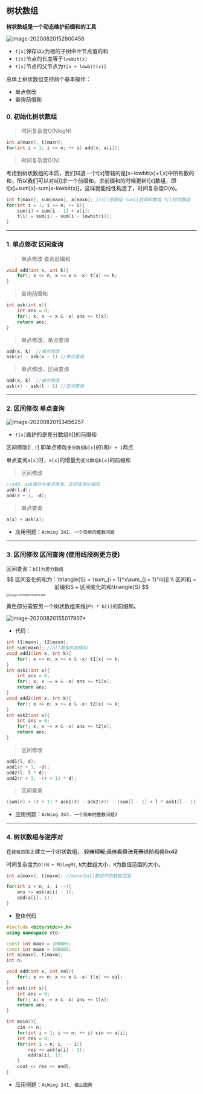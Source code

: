 ## 树状数组

**树状数组是一个动态维护前缀和的工具**

![image-20200820152800456](C:\Users\38004\AppData\Roaming\Typora\typora-user-images\image-20200820152800456.png)

* `t[x]`保存以`x`为根的子树中叶节点值的和
* `t[x]`节点的长度等于`lowbit(x)`
* `t[x]`节点的父节点为`t[x + lowbit(x)]`

总体上树状数组支持两个基本操作：

* 单点修改
* 查询前缀和



### 0. 初始化树状数组

> 时间复杂度O(NlogN)

```c++
int a[maxn], t[maxn];
for(int i = 1; i <= n; ++ i) add(x, a[i]);
```

> 时间复杂度O(N)

考虑到树状数组的本质，我们知道一个t[x]管辖的是[x−lowbit(x)+1,x]中所有数的和，所以我们可以对a[i]求一个前缀和，求前缀和的时候更新t[x]数组，即t[x]=sum[x]-sum[x-lowbit(x)]，这样就能线性构造了，时间复杂度O(n)。

```c++
int t[maxn], sum[maxn], a[maxn]; //a[]原数组 sum[]前缀和数组 t[]树状数组
for(int i = 1; i <= n; ++ i){
	sum[i] = sum[i - 1] + a[i];
    t[i] = sum[i] - sum[i - lowbit(i)];
}
```



---



### 1. 单点修改 区间查询

> 单点修改 查询前缀和

```c++
void add(int x, int k){
    for(; x <= n; x += x & -x) t[x] += k;
}
```

> 查询前缀和

```c++
int ask(int x){
    int ans = 0;
    for(; x; x -= x & -x) ans += t[x];
    return ans;
}
```

> 单点修改，单点查询

```c++
add(x, k)  //单点修改
ask(x) - ask(x - 1) //单点查询
```

>单点修改，区间查询

```c++
add(x, k)  //单点修改
ask(r) - ask(l - 1) //区间查询
```



---



### 2. 区间修改 单点查询

![image-20200820153456257](C:\Users\38004\AppData\Roaming\Typora\typora-user-images\image-20200820153456257.png)

* `t[x]`维护的是差分数组b[]的前缀和

区间修改[l , r] 即单点修改`差分数组b[x]`的`l`和`r + 1`两点

单点查询`a[x]`时，`a[x]`的增量为`差分数组b[x]`的前缀和

> 区间修改

```c++
//add、ask操作与单点修改、区间查询中相同
add(l,d);
add(r + 1, -d);
```

> 单点查询

```c++
a[x] + ask(x);
```

* 应用例题：`AcWing 242. 一个简单的整数问题`



---



### 3. 区间修改 区间查询 (使用线段树更方便)

区间查询：`b[]为差分数组`
$$
区间变化的和为：\triangle{S} = \sum_{i = 1}^x\sum_{j = 1}^ib[j] \\
区间和 = 前缀和S + 区间变化的和\triangle{S}
$$
<img src="C:\Users\38004\AppData\Roaming\Typora\typora-user-images\image-20200820154532384.png" alt="image-20200820154532384" style="zoom: 50%;" />

黄色部分需要另一个树状数组来维护`i * b[i]`的前缀和。

![image-20200820155017907* ](C:\Users\38004\AppData\Roaming\Typora\typora-user-images\image-20200820155017907.png)

* 代码：

```c++
int t1[maxn], t2[maxn];
int sum[maxn]; //a[]数组的前缀和
void add1(int x, int k){
    for(; x <= n; x += x & -x) t1[x] += k;
}
int ask1(int x){
    int ans = 0;
    for(; x; x -= x & -x) ans += t1[x];
    return ans;
}
void add2(int x, int k){
    for(; x <= n; x += x & -x) t2[x] += k;
}
int ask2(int x){
    int ans = 0;
    for(; x; x -= x & -x) ans += t2[x];
    return ans;
}
```

> 区间修改

```c++
add1(l, d);
add1(r + 1, -d);
add2(l, l * d);
add2(r + 1, -(r + 1) * d);
```

> 区间查询

```c++
(sum[r] + (r + 1) * ask1(r) - ask2(r)) - (sum[l - 1] + l * ask1(l - 1) - ask2(l - 1));
```

* 应用例题：`AcWing 243. 一个简单的整数问题2`



---



### 4. 树状数组与逆序对

在`数值范围`上建立一个树状数组， ~~较难理解,具体看算法竞赛进阶指南0x42~~

时间复杂度为`O((N + M)logM)`, `N`为数组大小、`M`为数值范围的大小。

```c++
int a[maxn], t[maxm]; //maxm为a[]数组中的数据范围

for(int i = n; i; i --){
    ans += ask(a[i] - 1);
    add(a[i], 1);
}
```

* 整体代码

```c++
#include <bits/stdc++.h>
using namespace std;

const int maxn = 100005;
const int maxm = 100005;
int a[maxn], t[maxm];
int n;

void add(int x, int val){
    for(; x <= n; x += x & -x) t[x] += val;
}
int ask(int x){
    int ans = 0;
    for(; x; x -= x & -x) ans += t[x];
    return ans;
}

int main(){
    cin >> n;
    for(int i = 1; i <= n; ++ i) cin >> a[i];
    int res = 0;
    for(int i = n; i; -- i){
        res += ask(a[i] - 1);
        add(a[i], 1);
    }
    cout << res << endl;
}
```

* 应用例题：`AcWing 241. 楼兰图腾`